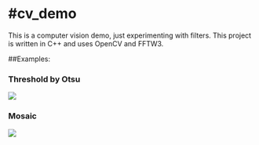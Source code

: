 #cv_demo
=======

This is a computer vision demo, just experimenting with filters. This project is written in C++ and uses OpenCV and FFTW3.

##Examples:
### Threshold by Otsu
![](http://i.imgur.com/1bg9lQh.jpg)

### Mosaic
![](http://i.imgur.com/T0DOc8C.jpg)
